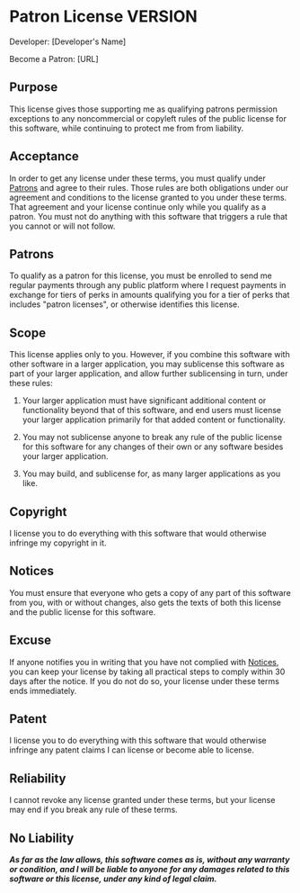 # Patron License VERSION

Developer: [Developer's Name]

Become a Patron: [URL]

## Purpose

This license gives those supporting me as qualifying patrons permission exceptions to any noncommercial or copyleft rules of the public license for this software, while continuing to protect me from from liability.

## Acceptance

In order to get any license under these terms, you must qualify under [Patrons](#patrons) and agree to their rules.  Those rules are both obligations under our agreement and conditions to the license granted to you under these terms.  That agreement and your license continue only while you qualify as a patron.  You must not do anything with this software that triggers a rule that you cannot or will not follow.

## Patrons

To qualify as a patron for this license, you must be enrolled to send me regular payments through any public platform where I request payments in exchange for tiers of perks in amounts qualifying you for a tier of perks that includes "patron licenses", or otherwise identifies this license.

## Scope

This license applies only to you.  However, if you combine this software with other software in a larger application, you may sublicense this software as part of your larger application, and allow further sublicensing in turn, under these rules:

1.  Your larger application must have significant additional content or functionality beyond that of this software, and end users must license your larger application primarily for that added content or functionality.

2.  You may not sublicense anyone to break any rule of the public license for this software for any changes of their own or any software besides your larger application.

3.  You may build, and sublicense for, as many larger applications as you like.

## Copyright

I license you to do everything with this software that would otherwise infringe my copyright in it.

## Notices

You must ensure that everyone who gets a copy of any part of this software from you, with or without changes, also gets the texts of both this license and the public license for this software.

## Excuse

If anyone notifies you in writing that you have not complied with [Notices](#notices), you can keep your license by taking all practical steps to comply within 30 days after the notice.  If you do not do so, your license under these terms ends immediately.

## Patent

I license you to do everything with this software that would otherwise infringe any patent claims I can license or become able to license.

## Reliability

I cannot revoke any license granted under these terms, but your license may end if you break any rule of these terms.

## No Liability

***As far as the law allows, this software comes as is, without any warranty or condition, and I will be liable to anyone for any damages related to this software or this license, under any kind of legal claim.***
